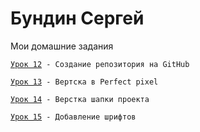 

# Бундин Сергей
Мои домашние задания

<code>[Урок 12](https://sayrex89.github.io/Lesson_12/index.html "Урок 12") - Создание репозитория на GitHub
  </code>


<code>[Урок 13](https://sayrex89.github.io/Lesson13/src/index.html "Урок 13") - Вертска в Perfect pixel
  </code>

<code>[Урок 14](https://sayrex89.github.io/Lesson_14/index.html "Урок 14") - Верстка шапки проекта
  </code>
  
  <code>[Урок 15](https://sayrex89.github.io/Lesson_14/index.html "Урок 15") - Добавление шрифтов
  </code>
